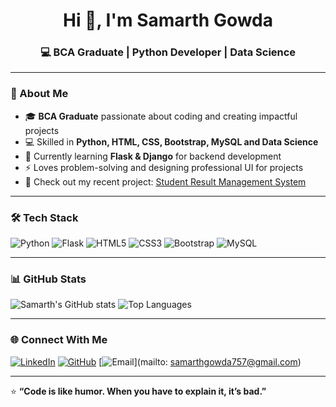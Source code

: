 <h1 align="center">Hi 👋, I'm Samarth Gowda</h1>
<h3 align="center">💻 BCA Graduate | Python Developer | Data Science</h3>

---

### 🚀 About Me
- 🎓 **BCA Graduate** passionate about coding and creating impactful projects  
- 💻 Skilled in **Python, HTML, CSS, Bootstrap, MySQL and Data Science**  
- 🌱 Currently learning **Flask & Django** for backend development  
- ⚡ Loves problem-solving and designing professional UI for projects  
- 📌 Check out my recent project: [Student Result Management System](https://github.com/sourcebysam/student-result-management-system)

---

### 🛠️ Tech Stack
![Python](https://img.shields.io/badge/Python-3776AB?style=for-the-badge&logo=python&logoColor=white)
![Flask](https://img.shields.io/badge/Flask-000000?style=for-the-badge&logo=flask&logoColor=white)
![HTML5](https://img.shields.io/badge/HTML5-E34F26?style=for-the-badge&logo=html5&logoColor=white)
![CSS3](https://img.shields.io/badge/CSS3-1572B6?style=for-the-badge&logo=css3&logoColor=white)
![Bootstrap](https://img.shields.io/badge/Bootstrap-563D7C?style=for-the-badge&logo=bootstrap&logoColor=white)
![MySQL](https://img.shields.io/badge/MySQL-005C84?style=for-the-badge&logo=mysql&logoColor=white)

---

### 📊 GitHub Stats
![Samarth's GitHub stats](https://github-readme-stats.vercel.app/api?username=sourcebysam&show_icons=true&theme=tokyonight)
![Top Languages](https://github-readme-stats.vercel.app/api/top-langs/?username=sourcebysam&layout=compact&theme=tokyonight)

---

### 🌐 Connect With Me
[![LinkedIn](https://img.shields.io/badge/LinkedIn-0077B5?style=for-the-badge&logo=linkedin&logoColor=white)](https://www.linkedin.com/in/samarth-gowda-472359335?utm_source=share&utm_campaign=share_via&utm_content=profile&utm_medium=android_app)
[![GitHub](https://img.shields.io/badge/GitHub-000?style=for-the-badge&logo=github&logoColor=white)](https://github.com/sourcebysam)
[![Email](https://img.shields.io/badge/Email-D14836?style=for-the-badge&logo=gmail&logoColor=white)](mailto: samarthgowda757@gmail.com)

---

⭐ **“Code is like humor. When you have to explain it, it’s bad.”**
